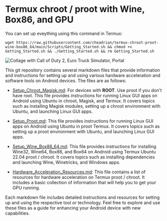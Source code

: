 # Termux chroot / proot with Wine, Box86, and GPU

You can set up eveything using this command in Termux:

    wget https://raw.githubusercontent.com/cheadrian/termux-chroot-proot-wine-box86_64/main/Scripts/Getting_Started.sh && chmod +x Getting_Started.sh && ./Getting_Started.sh && rm Getting_Started.sh

![Collage with Call of Duty 2, Euro Truck Simulator, Portal](https://raw.githubusercontent.com/cheadrian/termux-chroot-proot-wine-box86_64/main/Games_Collage.png)

This git repository contains several markdown files that provide information and instructions for setting up and using various hardware acceleration and software tools on Android devices. The files are as follows:

- [Setup_Chroot_Magisk.md](Setup_Chroot_Magisk.md): For devices with **ROOT**. Use proot if you don't have root. This file provides instructions for running Linux GUI apps on Android using Ubuntu in chroot, Magisk, and Termux. It covers topics such as installing Magisk modules, setting up a chroot environment with Ubuntu, and launching Linux GUI apps.

- [Setup_Proot.md](Setup_Proot.md): This file provides instructions for running Linux GUI apps on Android using Ubuntu in proot Termux. It covers topics such as setting up a proot environment with Ubuntu, and launching Linux GUI apps.

- [Setup_Wine_Box86_64.md](Setup_Wine_Box86_64.md): This file provides instructions for installing Wine32, Wine64, Box86, and Box64 on Android using Termux Ubuntu 22.04 proot / chroot. It covers topics such as installing dependencies and launching Wine, Winetricks, and Windows apps.

- [Hardware_Acceleration_Resources.md](Hardware_Acceleration_Resources.md): This file contains a list of resources for hardware acceleration on Termux proot / chroot. It includes a basic collection of information that will help you to get your GPU running.

Each markdown file includes detailed instructions and resources for setting up and using the respective tool or technology. Feel free to explore and use these files as a guide for enhancing your Android device with new capabilities.